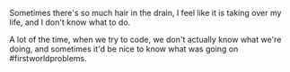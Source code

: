 Sometimes there's so much hair in the drain, I feel like it is taking over my life, and I don't know what to do. 

A lot of the time, when we try to code, we don't actually know what we're doing, and sometimes it'd be nice to know what was going on #firstworldproblems.
